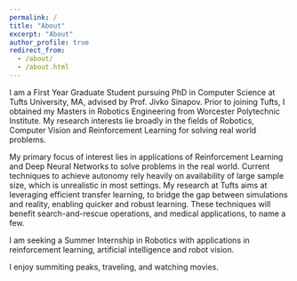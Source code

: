 ```yaml
---
permalink: /
title: "About"
excerpt: "About"
author_profile: true
redirect_from: 
  - /about/
  - /about.html
---
```

I am a First Year Graduate Student pursuing PhD in Computer Science at Tufts University, MA, advised by Prof. Jivko Sinapov. Prior to joining Tufts, I obtained my Masters in Robotics Engineering from Worcester Polytechnic Institute. My research interests lie broadly in the fields of Robotics, Computer Vision and Reinforcement Learning for solving real world problems.


My primary focus of interest lies in applications of Reinforcement Learning and Deep Neural Networks to solve problems in the real world. Current techniques to achieve autonomy rely heavily on availability of large sample size, which is unrealistic in most settings. My research at Tufts aims at leveraging efficient transfer learning, to bridge the gap between simulations and reality, enabling quicker and robust learning. These techniques will benefit search-and-rescue operations, and medical applications, to name a few. 


I am seeking a Summer Internship in Robotics with applications in reinforcement learning, artificial intelligence and robot vision.

I enjoy summiting peaks, traveling, and watching movies.


